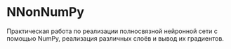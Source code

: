 # NNonNumPy
Практическая работа по реализации полносвязной нейронной сети с помощью NumPy, реализация различных слоёв и вывод их градиентов.
